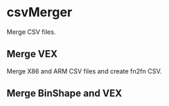 # csvMerger

Merge CSV files.

## Merge VEX
Merge X86 and ARM CSV files and create fn2fn CSV.

## Merge BinShape and VEX
